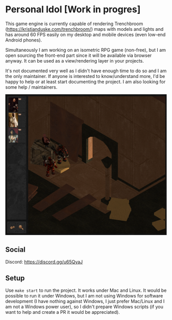 # Personal Idol [Work in progres]

This game engine is currently capable of rendering Trenchbroom (https://kristianduske.com/trenchbroom/) maps with models and lights and has around 60 FPS easily on my desktop and mobile devices (even low-end Android phones).

Simultaneously I am working on an isometric RPG game (non-free), but I am open sourcing the front-end part since it will be available via browser anyway. It can be used as a view/rendering layer in your projects.

It's not documented very well as I didn't have enough time to do so and I am the only maintainer. If anyone is interested to know/understand more, I'd be happy to help or at least start documenting the project. I am also looking for some help / maintainers.

![screenshot](screenshots/personalidol.png)

## Social

Discord: https://discord.gg/u65QyaJ

## Setup

Use `make start` to run the project. It works under Mac and Linux. It would be possible to run it under Windows, but I am not using Windows for software development (I have nothing against Windows, I just prefer Mac/Linux and I am not a Windows power user), so I didn't prepare Windows scripts (if you want to help and create a PR it would be appreciated).
